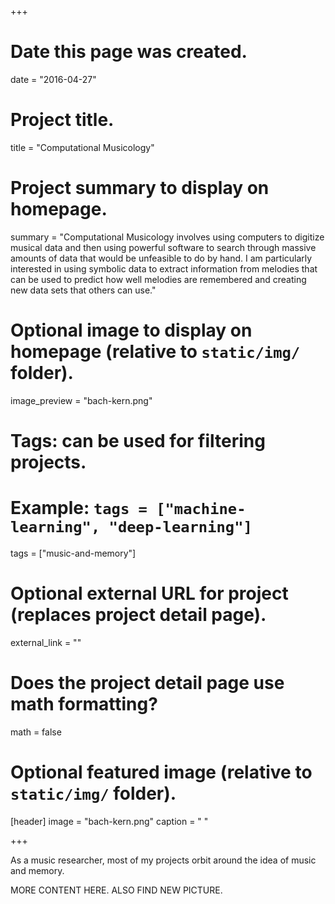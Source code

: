 +++
# Date this page was created.
date = "2016-04-27"

# Project title.
title = "Computational Musicology"

# Project summary to display on homepage.
summary = "Computational Musicology involves using computers to digitize musical data and then using powerful software to search through massive amounts of data that would be unfeasible to do by hand. I am particularly interested in using symbolic data to extract information from melodies that can be used to predict how well melodies are remembered and creating new data sets that others can use."

# Optional image to display on homepage (relative to `static/img/` folder).
image_preview = "bach-kern.png"

# Tags: can be used for filtering projects.
# Example: `tags = ["machine-learning", "deep-learning"]`
tags = ["music-and-memory"]

# Optional external URL for project (replaces project detail page).
external_link = ""

# Does the project detail page use math formatting?
math = false

# Optional featured image (relative to `static/img/` folder).
[header]
image = "bach-kern.png"
caption = " "

+++

As a music researcher, most of my projects orbit around the idea of music and memory.

MORE CONTENT HERE. ALSO FIND NEW PICTURE. 
